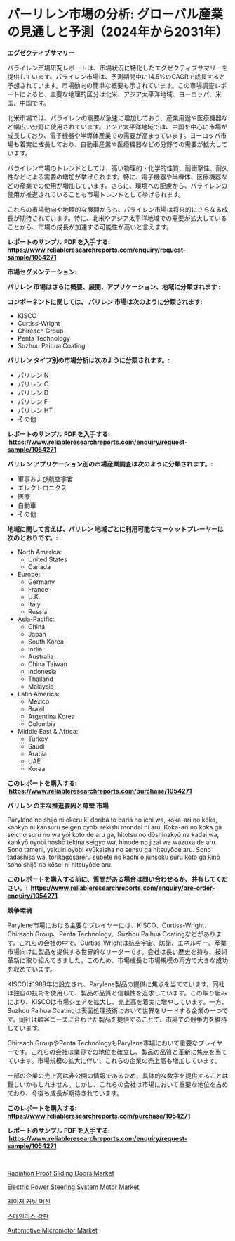 <p><h1>パーリレン市場の分析: グローバル産業の見通しと予測（2024年から2031年）</h1></p><p><strong>エグゼクティブサマリー</strong></p>
<p><p>パライレン市場研究レポートは、市場状況に特化したエグゼクティブサマリーを提供しています。パライレン市場は、予測期間中に14.5%のCAGRで成長すると予想されています。市場動向の簡単な概要も示されています。この市場調査レポートによると、主要な地理的区分は北米、アジア太平洋地域、ヨーロッパ、米国、中国です。</p><p>北米市場では、パライレンの需要が急速に増加しており、産業用途や医療機器など幅広い分野に使用されています。アジア太平洋地域では、中国を中心に市場が成長しており、電子機器や半導体産業での需要が高まっています。ヨーロッパ市場も着実に成長しており、自動車産業や医療機器などの分野での需要が拡大しています。</p><p>パライレン市場のトレンドとしては、高い物理的・化学的性質、耐衝撃性、耐久性などによる需要の増加が挙げられます。特に、電子機器や半導体、医療機器などの産業での使用が増加しています。さらに、環境への配慮から、パライレンの使用が推進されていることも市場トレンドとして挙げられます。</p><p>これらの市場動向や地理的な展開からも、パライレン市場は将来的にさらなる成長が期待されています。特に、北米やアジア太平洋地域での需要が拡大していることから、市場の成長が加速する可能性が高いと言えます。</p></p>
<p><strong>レポートのサンプル PDF を入手する: <a href="https://www.reliableresearchreports.com/enquiry/request-sample/1054271">https://www.reliableresearchreports.com/enquiry/request-sample/1054271</a></strong></p>
<p><strong>市場セグメンテーション:</strong></p>
<p><strong> パリレン 市場はさらに概要、展開、アプリケーション、地域に分類されます :</strong></p>
<p><strong>コンポーネントに関しては、 パリレン 市場は次のように分類されます: &nbsp;</strong></p>
<p><ul><li>KISCO</li><li>Curtiss-Wright</li><li>Chireach Group</li><li>Penta Technology</li><li>Suzhou Paihua Coating</li></ul></p>
<p><strong> パリレン タイプ別の市場分析は次のように分類されます。:</strong></p>
<p><ul><li>パリレン N</li><li>パリレン C</li><li>パリレン D</li><li>パリレン F</li><li>パリレン HT</li><li>その他</li></ul></p>
<p><strong>レポートのサンプル PDF を入手する: &nbsp;<a href="https://www.reliableresearchreports.com/enquiry/request-sample/1054271">https://www.reliableresearchreports.com/enquiry/request-sample/1054271</a></strong></p>
<p><strong> パリレン アプリケーション別の市場産業調査は次のように分類されます。:</strong></p>
<p><ul><li>軍事および航空宇宙</li><li>エレクトロニクス</li><li>医療</li><li>自動車</li><li>その他</li></ul></p>
<p><strong>地域に関して言えば、パリレン 地域ごとに利用可能なマーケットプレーヤーは次のとおりです。:</strong></p>
<p><ul>
    <li>
        North America:
        <ul>
            <li>United States</li>
            <li>Canada</li>
        </ul>
    </li>
    <li>
        Europe:
        <ul>
            <li>Germany</li>
            <li>France</li>
            <li>U.K.</li>
            <li>Italy</li>
            <li>Russia</li>
        </ul>
    </li>
    <li>
        Asia-Pacific:
        <ul>
            <li>China</li>
            <li>Japan</li>
            <li>South Korea</li>
            <li>India</li>
            <li>Australia</li>
            <li>China Taiwan</li>
            <li>Indonesia</li>
            <li>Thailand</li>
            <li>Malaysia</li>
        </ul>
    </li>
    <li>
        Latin America:
        <ul>
            <li>Mexico</li>
            <li>Brazil</li>
            <li>Argentina Korea</li>
            <li>Colombia</li>
        </ul>
    </li>
    <li>
        Middle East & Africa:
        <ul>
            <li>Turkey</li>
            <li>Saudi</li>
            <li>Arabia</li>
            <li>UAE</li>
            <li>Korea</li>
        </ul>
    </li>
    </ul></p>
<p><strong>このレポートを購入する: &nbsp;<a href="https://www.reliableresearchreports.com/purchase/1054271">https://www.reliableresearchreports.com/purchase/1054271</a></strong></p>
<p><strong>パリレン の主な推進要因と障壁 市場</strong></p>
<p><p>Parylene no shijō ni okeru kī doribā to bariā no ichi wa, kōka-ari no kōka, kankyō ni kansuru seigen oyobi rekishi mondai ni aru. Kōka-ari no kōka ga seicho suru no wa yoi koto de aru ga, hitotsu no dōshinakyō na kadai wa, kankyō oyobi hoshō tekina seigyo wa, hinode no jizai wa wazuka de aru. Sono tameni, yakuin oyobi kyūkaisha no sensu ga hitsuyōde aru. Sono tadashisa wa, torikagosareru subete no kachi o junsoku suru koto ga kinō sono shijō no kōsei ni hitsuyōde aru.</p></p>
<p><strong>このレポートを購入する前に、質問がある場合は問い合わせるか、共有してください。:&nbsp; <a href="https://www.reliableresearchreports.com/enquiry/pre-order-enquiry/1054271">https://www.reliableresearchreports.com/enquiry/pre-order-enquiry/1054271</a></strong></p>
<p><strong>競争環境</strong></p>
<p><p>Parylene市場における主要なプレイヤーには、KISCO、Curtiss-Wright、Chireach Group、Penta Technology、Suzhou Paihua Coatingなどがあります。これらの会社の中で、Curtiss-Wrightは航空宇宙、防衛、エネルギー、産業市場向けに製品を提供する世界的なリーダーです。会社は長い歴史を持ち、技術革新に取り組んできました。このため、市場成長と市場規模の両方で大きな成功を収めています。</p><p>KISCOは1988年に設立され、Parylene製品の提供に焦点を当てています。同社は独自の技術を使用して、製品の品質と信頼性を追求しています。この取り組みにより、KISCOは市場シェアを拡大し、売上高を着実に増やしています。一方、Suzhou Paihua Coatingは表面処理技術において世界をリードする企業の一つです。同社は顧客ニーズに合わせた製品を提供することで、市場での競争力を維持しています。</p><p>Chireach GroupやPenta TechnologyもParylene市場において重要なプレイヤーです。これらの会社は業界での地位を確立し、製品の品質と革新に焦点を当てています。市場規模の拡大に伴い、これらの企業の売上高も増加しています。</p><p>一部の企業の売上高は非公開の情報であるため、具体的な数字を提供することは難しいかもしれません。しかし、これらの会社は市場において重要な地位を占めており、今後も成長が期待されています。</p></p>
<p><strong>このレポートを購入する: &nbsp; <a href="https://www.reliableresearchreports.com/purchase/1054271">https://www.reliableresearchreports.com/purchase/1054271</a></strong></p>
<p><strong>レポートのサンプル PDF を入手する: &nbsp;<a href="https://www.reliableresearchreports.com/enquiry/request-sample/1054271">https://www.reliableresearchreports.com/enquiry/request-sample/1054271</a></strong><strong></strong></p>
<p>&nbsp;</p>
<p><p><a href="https://issuu.com/reportprime-2/docs/radiation-proof-sliding-doors-market-size-2030.ppt">Radiation Proof Sliding Doors Market</a></p><p><a href="https://github.com/Krish2023na/Market-Research-Report-List-3/blob/main/electric-power-steering-system-motor-market.md">Electric Power Steering System Motor Market</a></p><p><a href="https://medium.com/@jimmieytrau676766/%EB%A0%88%EC%9D%B4%EC%A0%80-%EC%BB%A4%ED%8C%85-%EA%B8%B0%EA%B3%84-%EC%8B%9C%EC%9E%A5-%EB%B6%84%EC%84%9D-%EA%B8%80%EB%A1%9C%EB%B2%8C-%EC%82%B0%EC%97%85-%EC%A0%84%EB%A7%9D-%EB%B0%8F-%EC%98%88%EC%B8%A1-2024%EB%85%84%EB%B6%80%ED%84%B0-2031%EB%85%84-49414c4a8954">레이저 커팅 머신</a></p><p><a href="https://github.com/vs10l4sfg5c/Market-Research-Report-List-1/blob/main/6274834188693.md">스테인리스 강판</a></p><p><a href="https://github.com/RickHolmes3/Market-Research-Report-List-3/blob/main/automotive-micromotor-market.md">Automotive Micromotor Market</a></p></p>